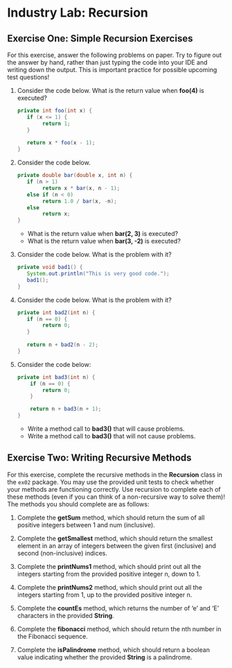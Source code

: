 # Industry Lab: Recursion

## Exercise One: Simple Recursion Exercises
For this exercise, answer the following problems on paper. Try to figure out the answer by hand, rather than just typing the code into your IDE and writing down the output. This is important practice for possible upcoming test questions!

1. Consider the code below. What is the return value when **foo(4)** is executed?
    ```java
    private int foo(int x) {
       if (x <= 1) {
            return 1;
       }
     
       return x * foo(x - 1);
    }
    ```

2. Consider the code below.
    ```java
    private double bar(double x, int n) {
       if (n > 1)
            return x * bar(x, n - 1);
       else if (n < 0)
            return 1.0 / bar(x, -n);
       else
            return x;
    }
    ```
    * What is the return value when **bar(2, 3)** is executed?
    * What is the return value when **bar(3, -2)** is executed?
 
3. Consider the code below. What is the problem with it?
    ```java
    private void bad1() {
       System.out.println("This is very good code.");
       bad1();
    }
    ```
     
4. Consider the code below. What is the problem with it?
    ```java
    private int bad2(int n) {
       if (n == 0) {
            return 0;
       }
     
       return n + bad2(n - 2);
    }
    ```

5. Consider the code below:
    ```java
    private int bad3(int n) {
        if (n == 0) {
            return 0;
        }
    
        return n + bad3(n + 1);
    }
    ```
    * Write a method call to **bad3()** that will cause problems.
    * Write a method call to **bad3()** that will not cause problems.


## Exercise Two: Writing Recursive Methods
For this exercise, complete the recursive methods in the **Recursion** class in the `ex02` package. You may use the provided unit tests to check whether your methods are functioning correctly. Use recursion to complete each of these methods (even if you can think of a non-recursive way to solve them)! The methods you should complete are as follows:

1. Complete the **getSum** method, which should return the sum of all positive integers between 1 and num (inclusive).

2. Complete the **getSmallest** method, which should return the smallest element in an array of integers between the given first (inclusive) and second (non-inclusive) indices.
 
3. Complete the **printNums1** method, which should print out all the integers starting from the provided positive integer n, down to 1.
 
4. Complete the **printNums2** method, which should print out all the integers starting from 1, up to the provided positive integer n.
 
5. Complete the **countEs** method, which returns the number of ‘e’ and ‘E’ characters in the provided **String**.
 
6. Complete the **fibonacci** method, which should return the nth number in the Fibonacci sequence.
 
7. Complete the **isPalindrome** method, which should return a boolean value indicating whether the provided **String** is a palindrome.

